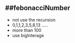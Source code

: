 ##febonacciNumber
------
* not use the recursion
* 0,1,1,2,3,5,8,13 .....
* more than 100
* use bigInterage

